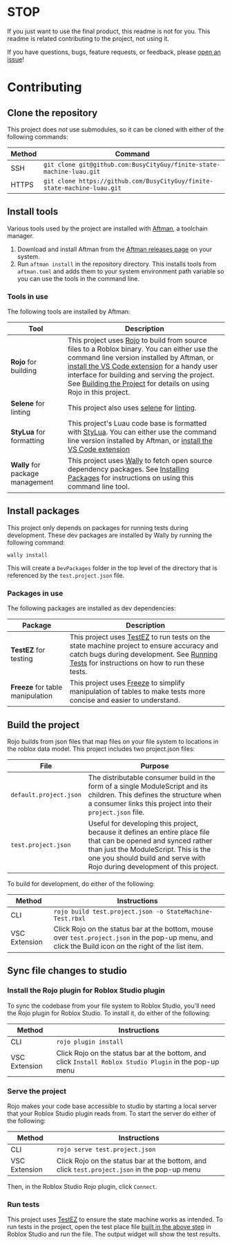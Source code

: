 # STOP

If you just want to use the final product, this readme is not for you. This readme is related contributing to the project, not using it.

If you have questions, bugs, feature requests, or feedback, please [open an issue](https://github.com/BusyCityGuy/finite-state-machine-luau/issues)!

# Contributing

## Clone the repository

This project does _not_ use submodules, so it can be cloned with either of the following commands:

| Method | Command                                                                  |
| ------ | ------------------------------------------------------------------------ |
| SSH    | `git clone git@github.com:BusyCityGuy/finite-state-machine-luau.git`     |
| HTTPS  | `git clone https://github.com/BusyCityGuy/finite-state-machine-luau.git` |

## Install tools

Various tools used by the project are installed with [Aftman](https://github.com/LPGhatguy/aftman), a toolchain manager.

1. Download and install Aftman from the [Aftman releases page](https://github.com/LPGhatguy/aftman/releases/latest) on your system.
1. Run `aftman install` in the repository directory. This installs tools from `aftman.toml` and adds them to your system environment path variable so you can use the tools in the command line.

### Tools in use

The following tools are installed by Aftman:

| Tool                             | Description                                                                                                                                                                                                                                                                                                                                                                                                                         |
| -------------------------------- | ----------------------------------------------------------------------------------------------------------------------------------------------------------------------------------------------------------------------------------------------------------------------------------------------------------------------------------------------------------------------------------------------------------------------------------- |
| **Rojo** for building            | This project uses [Rojo](https://rojo.space/) to build from source files to a Roblox binary. You can either use the command line version installed by Aftman, or [install the VS Code extension](https://marketplace.visualstudio.com/items?itemName=evaera.vscode-rojo) for a handy user interface for building and serving the project. See [Building the Project](#build-the-project) for details on using Rojo in this project. |
| **Selene** for linting           | This project also uses [selene](https://kampfkarren.github.io/selene/roblox.html) for [linting](https://owasp.org/www-project-devsecops-guideline/latest/01b-Linting-Code).                                                                                                                                                                                                                                                         |
| **StyLua** for formatting        | This project's Luau code base is formatted with [StyLua](https://github.com/JohnnyMorganz/StyLua). You can either use the command line version installed by Aftman, or [install the VS Code extension](https://marketplace.visualstudio.com/items?itemName=JohnnyMorganz.stylua)                                                                                                                                                    |
| **Wally** for package management | This project uses [Wally](https://wally.run/) to fetch open source dependency packages. See [Installing Packages](#install-packages) for instructions on using this command line tool.                                                                                                                                                                                                                                              |

## Install packages

This project only depends on packages for running tests during development. These dev packages are installed by Wally by running the following command:

```
wally install
```

This will create a `DevPackages` folder in the top level of the directory that is referenced by the `test.project.json` file.

### Packages in use

The following packages are installed as dev dependencies:

| Package                           | Description                                                                                                                                                                                                                                            |
| --------------------------------- | ------------------------------------------------------------------------------------------------------------------------------------------------------------------------------------------------------------------------------------------------------ |
| **TestEZ** for testing            | This project uses [TestEZ](https://roblox.github.io/testez/api-reference/) to run tests on the state machine project to ensure accuracy and catch bugs during development. See [Running Tests](#run-tests) for instructions on how to run these tests. |
| **Freeze** for table manipulation | This project uses [Freeze](https://duckarmor.github.io/Freeze/) to simplify manipulation of tables to make tests more concise and easier to understand.                                                                                                |

## Build the project

Rojo builds from json files that map files on your file system to locations in the roblox data model. This project includes two project.json files:

| File                   | Purpose                                                                                                                                                                                                                               |
| ---------------------- | ------------------------------------------------------------------------------------------------------------------------------------------------------------------------------------------------------------------------------------- |
| `default.project.json` | The distributable consumer build in the form of a single ModuleScript and its children. This defines the structure when a consumer links this project into their `project.json` file.                                                 |
| `test.project.json`    | Useful for developing this project, because it defines an entire place file that can be opened and synced rather than just the ModuleScript. This is the one you should build and serve with Rojo during development of this project. |

To build for development, do either of the following:

| Method        | Instructions                                                                                                                                           |
| ------------- | ------------------------------------------------------------------------------------------------------------------------------------------------------ |
| CLI           | `rojo build test.project.json -o StateMachine-Test.rbxl`                                                                                               |
| VSC Extension | Click Rojo on the status bar at the bottom, mouse over `test.project.json` in the pop-up menu, and click the Build icon on the right of the list item. |

## Sync file changes to studio

### Install the Rojo plugin for Roblox Studio plugin

To sync the codebase from your file system to Roblox Studio, you'll need the Rojo plugin for Roblox Studio. To install it, do either of the following:

| Method        | Instructions                                                                                            |
| ------------- | ------------------------------------------------------------------------------------------------------- |
| CLI           | `rojo plugin install`                                                                                   |
| VSC Extension | Click Rojo on the status bar at the bottom, and click `Install Roblox Studio Plugin` in the pop-up menu |

### Serve the project

Rojo makes your code base accessible to studio by starting a local server that your Roblox Studio plugin reads from. To start the server do either of the following:

| Method        | Instructions                                                                                 |
| ------------- | -------------------------------------------------------------------------------------------- |
| CLI           | `rojo serve test.project.json`                                                               |
| VSC Extension | Click Rojo on the status bar at the bottom, and click `test.project.json` in the pop-up menu |

Then, in the Roblox Studio Rojo plugin, click `Connect`.

### Run tests

This project uses [TestEZ](https://roblox.github.io/testez/) to ensure the state machine works as intended. To run tests in the project, open the test place file [built in the above step](#build-the-project) in Roblox Studio and run the file. The output widget will show the test results.
